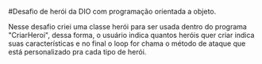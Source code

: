 #Desafio de herói da DIO com programação orientada a objeto.

Nesse desafio criei uma classe herói para ser usada dentro do programa "CriarHeroi", dessa forma, o usuário indica quantos heróis quer criar
indica suas características e no final o loop for chama o método de ataque que está personalizado pra cada tipo de herói.
